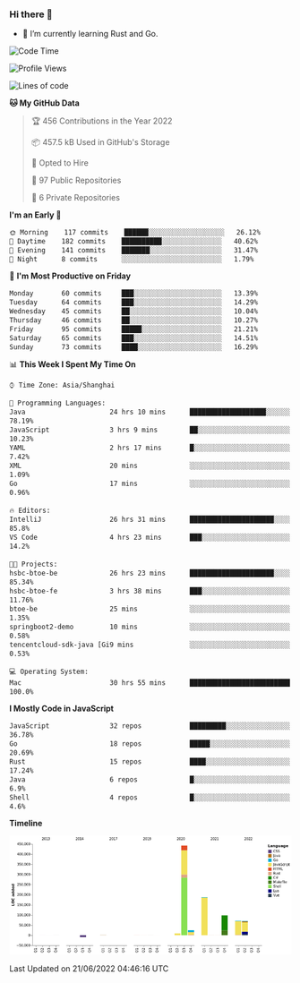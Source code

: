 ### Hi there 👋

- 🌱 I’m currently learning Rust and Go.

<!--START_SECTION:waka-->
![Code Time](http://img.shields.io/badge/Code%20Time-463%20hrs%206%20mins-blue)

![Profile Views](http://img.shields.io/badge/Profile%20Views-0-blue)

![Lines of code](https://img.shields.io/badge/From%20Hello%20World%20I%27ve%20Written-900%20Thousand%20lines%20of%20code-blue)

**🐱 My GitHub Data** 

> 🏆 456 Contributions in the Year 2022
 > 
> 📦 457.5 kB Used in GitHub's Storage 
 > 
> 💼 Opted to Hire
 > 
> 📜 97 Public Repositories 
 > 
> 🔑 6 Private Repositories  
 > 
**I'm an Early 🐤** 

```text
🌞 Morning    117 commits    ██████░░░░░░░░░░░░░░░░░░░   26.12% 
🌆 Daytime    182 commits    ██████████░░░░░░░░░░░░░░░   40.62% 
🌃 Evening    141 commits    ███████░░░░░░░░░░░░░░░░░░   31.47% 
🌙 Night      8 commits      ░░░░░░░░░░░░░░░░░░░░░░░░░   1.79%

```
📅 **I'm Most Productive on Friday** 

```text
Monday       60 commits     ███░░░░░░░░░░░░░░░░░░░░░░   13.39% 
Tuesday      64 commits     ███░░░░░░░░░░░░░░░░░░░░░░   14.29% 
Wednesday    45 commits     ██░░░░░░░░░░░░░░░░░░░░░░░   10.04% 
Thursday     46 commits     ██░░░░░░░░░░░░░░░░░░░░░░░   10.27% 
Friday       95 commits     █████░░░░░░░░░░░░░░░░░░░░   21.21% 
Saturday     65 commits     ███░░░░░░░░░░░░░░░░░░░░░░   14.51% 
Sunday       73 commits     ████░░░░░░░░░░░░░░░░░░░░░   16.29%

```


📊 **This Week I Spent My Time On** 

```text
⌚︎ Time Zone: Asia/Shanghai

💬 Programming Languages: 
Java                     24 hrs 10 mins      ███████████████████░░░░░░   78.19% 
JavaScript               3 hrs 9 mins        ██░░░░░░░░░░░░░░░░░░░░░░░   10.23% 
YAML                     2 hrs 17 mins       █░░░░░░░░░░░░░░░░░░░░░░░░   7.42% 
XML                      20 mins             ░░░░░░░░░░░░░░░░░░░░░░░░░   1.09% 
Go                       17 mins             ░░░░░░░░░░░░░░░░░░░░░░░░░   0.96%

🔥 Editors: 
IntelliJ                 26 hrs 31 mins      █████████████████████░░░░   85.8% 
VS Code                  4 hrs 23 mins       ███░░░░░░░░░░░░░░░░░░░░░░   14.2%

🐱‍💻 Projects: 
hsbc-btoe-be             26 hrs 23 mins      █████████████████████░░░░   85.34% 
hsbc-btoe-fe             3 hrs 38 mins       ███░░░░░░░░░░░░░░░░░░░░░░   11.76% 
btoe-be                  25 mins             ░░░░░░░░░░░░░░░░░░░░░░░░░   1.35% 
springboot2-demo         10 mins             ░░░░░░░░░░░░░░░░░░░░░░░░░   0.58% 
tencentcloud-sdk-java [Gi9 mins              ░░░░░░░░░░░░░░░░░░░░░░░░░   0.53%

💻 Operating System: 
Mac                      30 hrs 55 mins      █████████████████████████   100.0%

```

**I Mostly Code in JavaScript** 

```text
JavaScript               32 repos            █████████░░░░░░░░░░░░░░░░   36.78% 
Go                       18 repos            █████░░░░░░░░░░░░░░░░░░░░   20.69% 
Rust                     15 repos            ████░░░░░░░░░░░░░░░░░░░░░   17.24% 
Java                     6 repos             █░░░░░░░░░░░░░░░░░░░░░░░░   6.9% 
Shell                    4 repos             █░░░░░░░░░░░░░░░░░░░░░░░░   4.6%

```


**Timeline**

![Chart not found](https://raw.githubusercontent.com/elton/elton/main/charts/bar_graph.png) 


 Last Updated on 21/06/2022 04:46:16 UTC
<!--END_SECTION:waka-->

<!--
**elton/elton** is a ✨ _special_ ✨ repository because its `README.md` (this file) appears on your GitHub profile.

Here are some ideas to get you started:

- 🔭 I’m currently working on ...
- 🌱 I’m currently learning ...
- 👯 I’m looking to collaborate on ...
- 🤔 I’m looking for help with ...
- 💬 Ask me about ...
- 📫 How to reach me: ...
- 😄 Pronouns: ...
- ⚡ Fun fact: ...
-->
